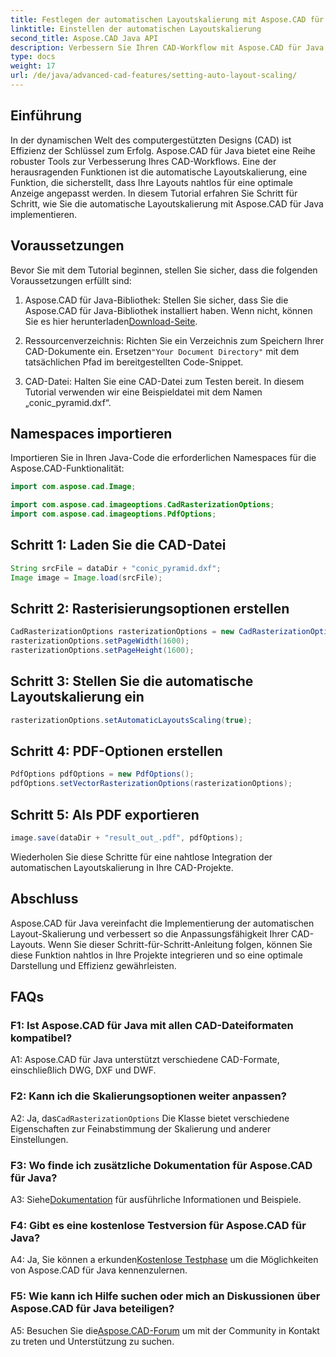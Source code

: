 ```yaml
---
title: Festlegen der automatischen Layoutskalierung mit Aspose.CAD für Java
linktitle: Einstellen der automatischen Layoutskalierung
second_title: Aspose.CAD Java API
description: Verbessern Sie Ihren CAD-Workflow mit Aspose.CAD für Java. In dieser Schritt-für-Schritt-Anleitung wird die automatische Layoutskalierung vorgestellt, die eine optimale Anzeige und Effizienz gewährleistet. Laden Sie die Bibliothek herunter, folgen Sie dem Tutorial und revolutionieren Sie Ihre CAD-Projekte.
type: docs
weight: 17
url: /de/java/advanced-cad-features/setting-auto-layout-scaling/
---
```

## Einführung

In der dynamischen Welt des computergestützten Designs (CAD) ist Effizienz der Schlüssel zum Erfolg. Aspose.CAD für Java bietet eine Reihe robuster Tools zur Verbesserung Ihres CAD-Workflows. Eine der herausragenden Funktionen ist die automatische Layoutskalierung, eine Funktion, die sicherstellt, dass Ihre Layouts nahtlos für eine optimale Anzeige angepasst werden. In diesem Tutorial erfahren Sie Schritt für Schritt, wie Sie die automatische Layoutskalierung mit Aspose.CAD für Java implementieren.

## Voraussetzungen

Bevor Sie mit dem Tutorial beginnen, stellen Sie sicher, dass die folgenden Voraussetzungen erfüllt sind:

1.  Aspose.CAD für Java-Bibliothek: Stellen Sie sicher, dass Sie die Aspose.CAD für Java-Bibliothek installiert haben. Wenn nicht, können Sie es hier herunterladen[Download-Seite](https://releases.aspose.com/cad/java/).

2.  Ressourcenverzeichnis: Richten Sie ein Verzeichnis zum Speichern Ihrer CAD-Dokumente ein. Ersetzen`"Your Document Directory"` mit dem tatsächlichen Pfad im bereitgestellten Code-Snippet.

3. CAD-Datei: Halten Sie eine CAD-Datei zum Testen bereit. In diesem Tutorial verwenden wir eine Beispieldatei mit dem Namen „conic_pyramid.dxf“.

## Namespaces importieren

Importieren Sie in Ihren Java-Code die erforderlichen Namespaces für die Aspose.CAD-Funktionalität:

```java
import com.aspose.cad.Image;

import com.aspose.cad.imageoptions.CadRasterizationOptions;
import com.aspose.cad.imageoptions.PdfOptions;
```

## Schritt 1: Laden Sie die CAD-Datei

```java
String srcFile = dataDir + "conic_pyramid.dxf";
Image image = Image.load(srcFile);
```

## Schritt 2: Rasterisierungsoptionen erstellen

```java
CadRasterizationOptions rasterizationOptions = new CadRasterizationOptions();
rasterizationOptions.setPageWidth(1600);
rasterizationOptions.setPageHeight(1600);
```

## Schritt 3: Stellen Sie die automatische Layoutskalierung ein

```java
rasterizationOptions.setAutomaticLayoutsScaling(true);
```

## Schritt 4: PDF-Optionen erstellen

```java
PdfOptions pdfOptions = new PdfOptions();
pdfOptions.setVectorRasterizationOptions(rasterizationOptions);
```

## Schritt 5: Als PDF exportieren

```java
image.save(dataDir + "result_out_.pdf", pdfOptions);
```

Wiederholen Sie diese Schritte für eine nahtlose Integration der automatischen Layoutskalierung in Ihre CAD-Projekte.

## Abschluss

Aspose.CAD für Java vereinfacht die Implementierung der automatischen Layout-Skalierung und verbessert so die Anpassungsfähigkeit Ihrer CAD-Layouts. Wenn Sie dieser Schritt-für-Schritt-Anleitung folgen, können Sie diese Funktion nahtlos in Ihre Projekte integrieren und so eine optimale Darstellung und Effizienz gewährleisten.

## FAQs

### F1: Ist Aspose.CAD für Java mit allen CAD-Dateiformaten kompatibel?

A1: Aspose.CAD für Java unterstützt verschiedene CAD-Formate, einschließlich DWG, DXF und DWF.

### F2: Kann ich die Skalierungsoptionen weiter anpassen?

 A2: Ja, das`CadRasterizationOptions` Die Klasse bietet verschiedene Eigenschaften zur Feinabstimmung der Skalierung und anderer Einstellungen.

### F3: Wo finde ich zusätzliche Dokumentation für Aspose.CAD für Java?

 A3: Siehe[Dokumentation](https://reference.aspose.com/cad/java/) für ausführliche Informationen und Beispiele.

### F4: Gibt es eine kostenlose Testversion für Aspose.CAD für Java?

 A4: Ja, Sie können a erkunden[Kostenlose Testphase](https://releases.aspose.com/) um die Möglichkeiten von Aspose.CAD für Java kennenzulernen.

### F5: Wie kann ich Hilfe suchen oder mich an Diskussionen über Aspose.CAD für Java beteiligen?

A5: Besuchen Sie die[Aspose.CAD-Forum](https://forum.aspose.com/c/cad/19) um mit der Community in Kontakt zu treten und Unterstützung zu suchen.
